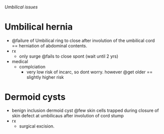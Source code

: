 ###### Umbilical issues


# Umbilical hernia
- @failure of Umbilical ring to close after involution of the umbilical cord == herniation of abdominal contents.
- rx
    + only surge @fails to close spont (wait until 2 yrs)
- medical
    + complciation  
        * very low risk of incarc, so dont worry. however @get older == slightly higher risk

# Dermoid cysts
- benign inclusion dermoid cyst @few skin cells trapped during closure of skin defect at umbilicaus after involution of cord stump
- rx
    + surgical excision.
